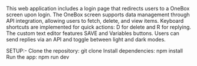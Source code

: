 This web application includes a login page that redirects users to a OneBox screen upon login. The OneBox screen supports data management through API integration, allowing users to fetch, delete, and view items. Keyboard shortcuts are implemented for quick actions: D for delete and R for replying. The custom text editor features SAVE and Variables buttons. Users can send replies via an API and toggle between light and dark modes.

SETUP:-
Clone the repository: git clone <repo-url>
Install dependencies: npm install
Run the app: npm run dev
